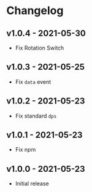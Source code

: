 # Changelog

## v1.0.4 - 2021-05-30
- Fix Rotation Switch

## v1.0.3 - 2021-05-25
- Fix `data` event

## v1.0.2 - 2021-05-23
- Fix standard `dps`

## v1.0.1 - 2021-05-23
- Fix npm

## v1.0.0 - 2021-05-23
- Initial release